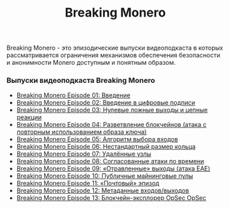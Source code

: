 ﻿---
title: "Breaking Monero"
weight: 02
---

Breaking Monero - это эпизодические выпуски видеоподкаста в которых рассматривается ограничения механизмов обеспечения безопасности и анонимности Monero доступным и понятным образом.

### Выпуски видеоподкаста Breaking Monero

* [Breaking Monero Episode 01: Введение](breaking001/)
* [Breaking Monero Episode 02: Введение в цифровые подписи](breaking002/)
* [Breaking Monero Episode 03: Нулевые ложные выходы и цепные реакции](breaking003/)
* [Breaking Monero Episode 04: Разветвление блокчейнов (атака с повторным использованием образа ключа)](breaking004/)
* [Breaking Monero Episode 05: Алгоритм выбора входов](breaking005/)
* [Breaking Monero Episode 06: Нестандартный размер кольца](breaking006/)
* [Breaking Monero Episode 07: Удалённые узлы](breaking007/)
* [Breaking Monero Episode 08: Согласованные атаки по времени](breaking008/)
* [Breaking Monero Episode 09: «Отравленные» выходы (атака EAE)](breaking009/)
* [Breaking Monero Episode 10: Публичные майнинговые пулы](breaking010/)
* [Breaking Monero Episode 11: «Почтовый» эпизод](breaking011/)
* [Breaking Monero Episode 12: Метаданные входов/выходов](breaking012/)
* [Breaking Monero Episode 13: Блокчейн-эксплорер OpSec OpSec](breaking013/)

